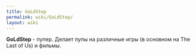 ```yaml
---
title: GoLdStep
permalink: wiki/GoLdStep/
layout: wiki
---
```


**GoLdStep** - пупер. Делает пупы на различные игры (в основном на The
Last of Us) и фильмы.
